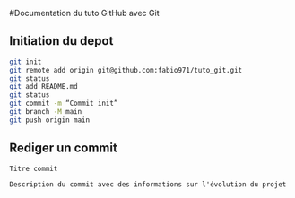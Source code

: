 #Documentation du tuto GitHub avec Git

## Initiation du depot

```bash
git init
git remote add origin git@github.com:fabio971/tuto_git.git
git status
git add README.md
git status
git commit -m “Commit init”
git branch -M main
git push origin main
```

## Rediger un commit

```
Titre commit

Description du commit avec des informations sur l'évolution du projet
```